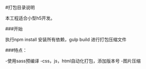 
#打包目录说明

本工程适合小型h5开发。

###开始

执行npm install 安装所有依赖，gulp build 进行打包压缩文件

###特点：

-使用sass预编译
-css，js，html自动化打包，添加版本号
-图片压缩
